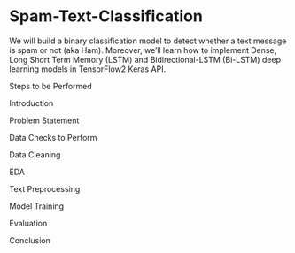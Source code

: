 # Spam-Text-Classification

We will build a binary classification model to detect whether a text message is spam or not (aka Ham). Moreover, we’ll learn how to implement Dense, Long Short Term Memory (LSTM) and Bidirectional-LSTM (Bi-LSTM) deep learning models in TensorFlow2 Keras API.

Steps to be Performed

Introduction

Problem Statement 

Data Checks to Perform 

Data Cleaning 

EDA 

Text Preprocessing 

Model Training 

Evaluation 

Conclusion 
